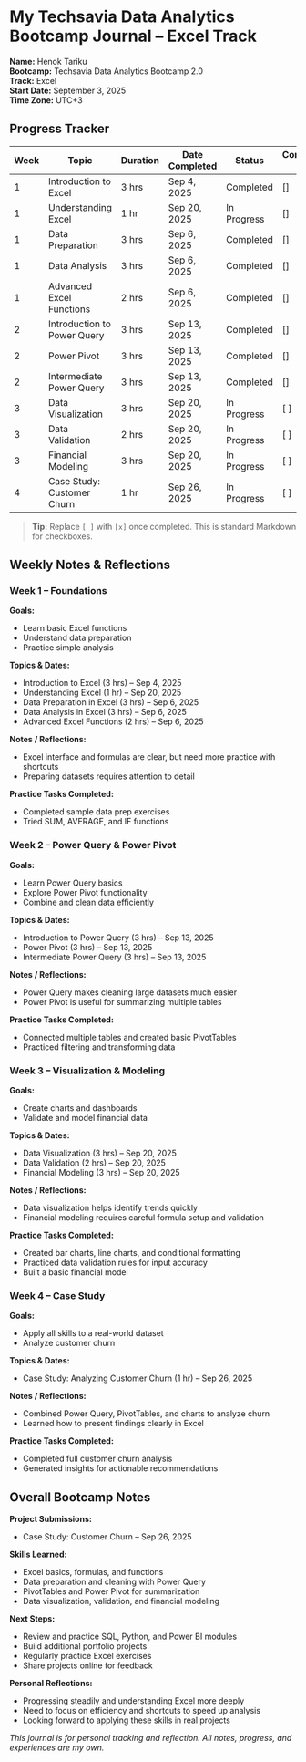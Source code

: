 # My Techsavia Data Analytics Bootcamp Journal – Excel Track

**Name:** Henok Tariku  
**Bootcamp:** Techsavia Data Analytics Bootcamp 2.0  
**Track:** Excel  
**Start Date:** September 3, 2025  
**Time Zone:** UTC+3



## Progress Tracker

| Week | Topic | Duration | Date Completed | Status | Completed ✅ |
|------|-------|---------|----------------|--------|-------------|
| 1 | Introduction to Excel | 3 hrs | Sep 4, 2025 | Completed | [] |
| 1 | Understanding Excel | 1 hr | Sep 20, 2025 | In Progress | [] |
| 1 | Data Preparation | 3 hrs | Sep 6, 2025 | Completed | [] |
| 1 | Data Analysis | 3 hrs | Sep 6, 2025 | Completed | [] |
| 1 | Advanced Excel Functions | 2 hrs | Sep 6, 2025 | Completed | [] |
| 2 | Introduction to Power Query | 3 hrs | Sep 13, 2025 | Completed | [] |
| 2 | Power Pivot | 3 hrs | Sep 13, 2025 | Completed | [] |
| 2 | Intermediate Power Query | 3 hrs | Sep 13, 2025 | Completed | [] |
| 3 | Data Visualization | 3 hrs | Sep 20, 2025 | In Progress | [ ] |
| 3 | Data Validation | 2 hrs | Sep 20, 2025 | In Progress | [ ] |
| 3 | Financial Modeling | 3 hrs | Sep 20, 2025 | In Progress | [ ] |
| 4 | Case Study: Customer Churn | 1 hr | Sep 26, 2025 | In Progress | [ ] |

> **Tip:** Replace `[ ]` with `[x]` once completed. This is standard Markdown for checkboxes.


## Weekly Notes & Reflections

### Week 1 – Foundations
**Goals:**  
- Learn basic Excel functions  
- Understand data preparation  
- Practice simple analysis  

**Topics & Dates:**  
- Introduction to Excel (3 hrs) – Sep 4, 2025  
- Understanding Excel (1 hr) – Sep 20, 2025  
- Data Preparation in Excel (3 hrs) – Sep 6, 2025  
- Data Analysis in Excel (3 hrs) – Sep 6, 2025  
- Advanced Excel Functions (2 hrs) – Sep 6, 2025  

**Notes / Reflections:**  
- Excel interface and formulas are clear, but need more practice with shortcuts  
- Preparing datasets requires attention to detail  

**Practice Tasks Completed:**  
- Completed sample data prep exercises  
- Tried SUM, AVERAGE, and IF functions  


### Week 2 – Power Query & Power Pivot
**Goals:**  
- Learn Power Query basics  
- Explore Power Pivot functionality  
- Combine and clean data efficiently  

**Topics & Dates:**  
- Introduction to Power Query (3 hrs) – Sep 13, 2025  
- Power Pivot (3 hrs) – Sep 13, 2025  
- Intermediate Power Query (3 hrs) – Sep 13, 2025  

**Notes / Reflections:**  
- Power Query makes cleaning large datasets much easier  
- Power Pivot is useful for summarizing multiple tables  

**Practice Tasks Completed:**  
- Connected multiple tables and created basic PivotTables  
- Practiced filtering and transforming data  


### Week 3 – Visualization & Modeling
**Goals:**  
- Create charts and dashboards  
- Validate and model financial data  

**Topics & Dates:**  
- Data Visualization (3 hrs) – Sep 20, 2025  
- Data Validation (2 hrs) – Sep 20, 2025  
- Financial Modeling (3 hrs) – Sep 20, 2025  

**Notes / Reflections:**  
- Data visualization helps identify trends quickly  
- Financial modeling requires careful formula setup and validation  

**Practice Tasks Completed:**  
- Created bar charts, line charts, and conditional formatting  
- Practiced data validation rules for input accuracy  
- Built a basic financial model  


### Week 4 – Case Study
**Goals:**  
- Apply all skills to a real-world dataset  
- Analyze customer churn  

**Topics & Dates:**  
- Case Study: Analyzing Customer Churn (1 hr) – Sep 26, 2025  

**Notes / Reflections:**  
- Combined Power Query, PivotTables, and charts to analyze churn  
- Learned how to present findings clearly in Excel  

**Practice Tasks Completed:**  
- Completed full customer churn analysis  
- Generated insights for actionable recommendations  


## Overall Bootcamp Notes

**Project Submissions:**  
- Case Study: Customer Churn – Sep 26, 2025  

**Skills Learned:**  
- Excel basics, formulas, and functions  
- Data preparation and cleaning with Power Query  
- PivotTables and Power Pivot for summarization  
- Data visualization, validation, and financial modeling  

**Next Steps:**  
- Review and practice SQL, Python, and Power BI modules  
- Build additional portfolio projects  
- Regularly practice Excel exercises  
- Share projects online for feedback  

**Personal Reflections:**  
- Progressing steadily and understanding Excel more deeply  
- Need to focus on efficiency and shortcuts to speed up analysis  
- Looking forward to applying these skills in real projects  



*This journal is for personal tracking and reflection. All notes, progress, and experiences are my own.*
